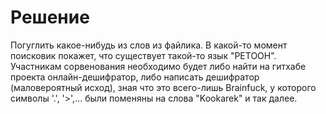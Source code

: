 # Решение

Погуглить какое-нибудь из слов из файлика. В какой-то момент поисковик покажет, что существует такой-то язык "PETOOH". Участникам сорвенования необходимо будет либо найти на гитхабе проекта онлайн-дешифратор, либо написать дешифратор (маловероятный исход), зная что это всего-лишь Brainfuck, у которого символы '.', '>',... были поменяны на слова "Kookarek" и так далее.
